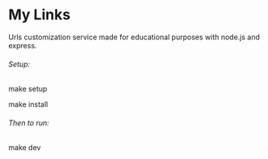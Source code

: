 # My Links

Urls customization service made for educational purposes with node.js and express.

###### Setup:
make setup

make install

###### Then to run:
make dev

